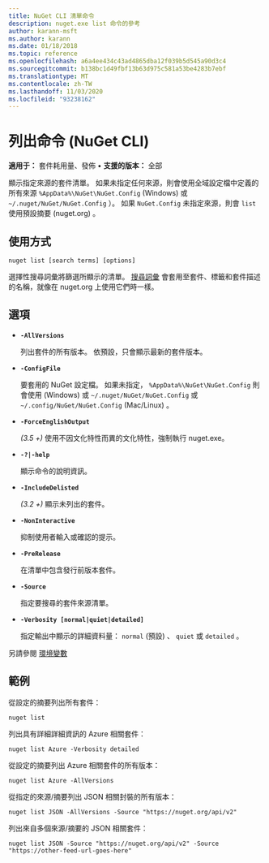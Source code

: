 ```yaml
---
title: NuGet CLI 清單命令
description: nuget.exe list 命令的參考
author: karann-msft
ms.author: karann
ms.date: 01/18/2018
ms.topic: reference
ms.openlocfilehash: a6a4ee434c43ad4865dba12f039b5d545a90d3c4
ms.sourcegitcommit: b138bc1d49fbf13b63d975c581a53be4283b7ebf
ms.translationtype: MT
ms.contentlocale: zh-TW
ms.lasthandoff: 11/03/2020
ms.locfileid: "93238162"
---
```

# <a name="list-command-nuget-cli"></a>列出命令 (NuGet CLI) 

**適用于：** 套件耗用量、發佈 &bullet; **支援的版本：** 全部

顯示指定來源的套件清單。 如果未指定任何來源，則會使用全域設定檔中定義的所有來源 `%AppData%\NuGet\NuGet.Config` (Windows) 或 `~/.nuget/NuGet/NuGet.Config` ）。 如果 `NuGet.Config` 未指定來源，則會 `list` 使用預設摘要 (nuget.org) 。

## <a name="usage"></a>使用方式

```cli
nuget list [search terms] [options]
```

選擇性搜尋詞彙將篩選所顯示的清單。 [搜尋詞彙](../../consume-packages/finding-and-choosing-packages.md#search-syntax) 會套用至套件、標籤和套件描述的名稱，就像在 nuget.org 上使用它們時一樣。 

## <a name="options"></a>選項

- **`-AllVersions`**

  列出套件的所有版本。 依預設，只會顯示最新的套件版本。

- **`-ConfigFile`**

  要套用的 NuGet 設定檔。 如果未指定， `%AppData%\NuGet\NuGet.Config` 則會使用 (Windows) 或 `~/.nuget/NuGet/NuGet.Config` 或 `~/.config/NuGet/NuGet.Config` (Mac/Linux) 。

- **`-ForceEnglishOutput`**

  *(3.5 +)* 使用不因文化特性而異的文化特性，強制執行 nuget.exe。

- **`-?|-help`**

  顯示命令的說明資訊。

- **`-IncludeDelisted`**

  *(3.2 +)* 顯示未列出的套件。

- **`-NonInteractive`**

  抑制使用者輸入或確認的提示。

- **`-PreRelease`**

  在清單中包含發行前版本套件。

- **`-Source`**

  指定要搜尋的套件來源清單。

- **`-Verbosity [normal|quiet|detailed]`**

  指定輸出中顯示的詳細資料量： `normal` (預設) 、 `quiet` 或 `detailed` 。

另請參閱 [環境變數](cli-ref-environment-variables.md)

## <a name="examples"></a>範例

從設定的摘要列出所有套件：
```
nuget list
```
列出具有詳細詳細資訊的 Azure 相關套件：
```
nuget list Azure -Verbosity detailed
```
從設定的摘要列出 Azure 相關套件的所有版本：
```
nuget list Azure -AllVersions
```
從指定的來源/摘要列出 JSON 相關封裝的所有版本：
```
nuget list JSON -AllVersions -Source "https://nuget.org/api/v2"
```
列出來自多個來源/摘要的 JSON 相關套件：
```
nuget list JSON -Source "https://nuget.org/api/v2" -Source "https://other-feed-url-goes-here"
```